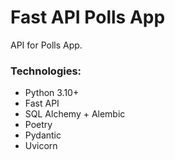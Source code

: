 # Fast API Polls App

API for Polls App.


### Technologies:
- Python 3.10+
- Fast API
- SQL Alchemy + Alembic
- Poetry
- Pydantic
- Uvicorn
